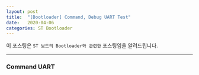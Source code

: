 ```yaml
---
layout: post
title:  "[Bootloader] Command, Debug UART Test"
date:   2020-04-06
categories: ST Bootloader
---
```


이 포스팅은 `ST 보드의 Bootloader와 관련한` 포스팅임을 알려드립니다.

---
### Command UART



